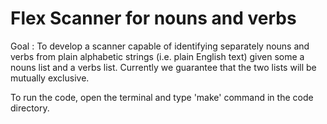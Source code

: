 # Flex Scanner for nouns and verbs

Goal : To develop a scanner capable of identifying separately nouns and verbs from plain alphabetic strings (i.e. plain English text) given some a nouns list and a verbs list. Currently we guarantee that the two lists will be mutually exclusive.


To run the code, open the terminal and type 'make' command in the code directory.
